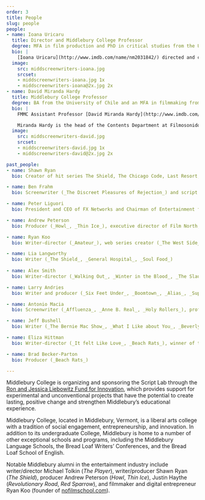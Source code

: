 ```yaml
---
order: 3
title: People
slug: people
people:
- name: Ioana Uricaru
  title: Director and Middlebury College Professor
  degree: MFA in film production and PhD in critical studies from the University of Southern California 
  bio: |
    [Ioana Uricaru](http://www.imdb.com/name/nm2031842/) directed and co-wrote the feature _Lemonade_, which premiered in the official selection of the Berlin Film Festival in February 2018 and was selected in numerous other festivals (including in competition at the Tribeca Film Festival). She previously directed the short film _Stopover_ (2011 Official Selection, Sundance Film Festival) and codirected the omnibus feature _Tales from the Golden Age_ (2009, Official Selection at the Cannes Film Festival). Uricaru was a fellow at the Sundance Screenwriting and Directing Labs and a resident of the Cannes Cinefondation. She is currently in development with the feature _Paperclip_ (recipient of the Sloan Sundance Commissioning Grant and of the Berlin Prize). Uricaru is also a script consultant (_Beyond the Hills_, by Cristian Mungiu, Best Screenplay Award at the Cannes Film Festival)
  image:
    src: middscreenwriters-ioana.jpg
    srcset:
    - middscreenwriters-ioana.jpg 1x
    - middscreenwriters-ioana@2x.jpg 2x
- name: David Miranda Hardy
  title: Middlebury College Professor
  degree: BA from the University of Chile and an MFA in filmmaking from Temple University (as a Fulbright Scholar)
  bio: |
    FMMC Assistant Professor [David Miranda Hardy](http://www.imdb.com/name/nm8687193/) is a Chilean filmmaker and sound designer, with an MFA in film from Temple University in Philadelphia, where he resided for five years on a Fulbright Scholarship. David has taught sound for film, screenwriting, and directing in Chile, Cuba (EICTV), and the USA.

    Miranda Hardy is the head of the Contents Department at Filmosonido Chile, where he was the showrunner for *Bala Loca* (*Stray Bullet*, 2016), a 10-episode miniseries broadcast by Turner-owned Chilevision. The show was nominated for Best Series at the Platino Awards 2017 and is now distributed by Netflix.
  image:
    src: middscreenwriters-david.jpg
    srcset:
    - middscreenwriters-david.jpg 1x
    - middscreenwriters-david@2x.jpg 2x

past_people:
- name: Shawn Ryan
  bio: Creator of hit series The Shield, The Chicago Code, Last Resort, Timeless. Writer and executive producer (_The Unit_, _Lie to Me_, _S.W.A.T._) 

- name: Ben Frahm
  bio: Screenwriter (_The Discreet Pleasures of Rejection_) and script consultant (_How to Train Your Dragon_), assistant professor of screenwriting at Syracuse University. Ben leads the Script Lab’s structure and pitching workshop. 

- name: Peter Liguori
  bio: President and CEO of FX Networks and Chairman of Entertainment for Fox (1998-2009). Producer of independent cult classic _Big Night_.

- name: Andrew Peterson
  bio: Producer (_Howl_, _Thin Ice_), executive director of Film North, director of programming at Provincetown Film Festival

- name: Ryan Koo
  bio: Writer-director (_Amateur_), web series creator (_The West Side_, Webby Award for Best Drama Series). Founder of the filmmaking website No Film School.

- name: Lia Langworthy 
  bio: Writer (_The Shield_, _General Hospital_, _Soul Food_)
  
- name: Alex Smith
  bio: Writer-director (_Walking Out_, _Winter in the Blood_, _The Slaughter Rule_), script consultant, former Creative Director of the University of Texas Film Institute.

- name: Larry Andries
  bio: Writer and producer (_Six Feet Under_, _Boomtown_, _Alias_, _Supernatural_, HBO’s _The Pacific_, BET’s _Being Mary Jane_). 

- name: Antonio Macia
  bio: Screenwriter (_Affluenza_, _Anne B. Real_, _Holy Rollers_), professor of screenwriting at the AFI Conservatory.

- name: Jeff Bushell
  bio: Writer (_The Bernie Mac Show_, _What I Like about You_, _Beverly Hills Chihuahua_)

- name: Eliza Hittman
  bio: Writer-director (_It felt Like Love_, _Beach Rats_), winner of the Best Director Award at the Sundance Film Festival

- name: Brad Becker-Parton
  bio: Producer (_Beach Rats_)

---
```


Middlebury College is organizing and sponsoring the Script Lab through the [Ron and Jessica Liebowitz Fund for Innovation](http://www.middlebury.edu/about/fund-innovation), which provides support for experimental and unconventional projects that have the potential to create lasting, positive change and strengthen Middlebury’s educational experience.


Middlebury College, located in Middlebury, Vermont, is a liberal arts college with a tradition of social engagement, entrepreneurship, and innovation. In addition to its undergraduate College, Middlebury is home to a number of other exceptional schools and programs, including the Middlebury Language Schools, the Bread Loaf Writers’ Conferences, and the Bread Loaf School of English.

Notable Middlebury alumni in the entertainment industry include writer/director Michael Tolkin (*The Player*), writer/producer Shawn Ryan (*The Shield*), producer Andrew Peterson (*Howl*, *Thin Ice*), Justin Haythe (*Revolutionary Road*, *Red Sparrow*), and filmmaker and digital entrepreneur Ryan Koo (founder of [nofilmschool.com](http://nofilmschool.com)).

